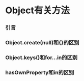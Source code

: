 # Object有关方法

### 引言

### Object.create(null)和{}的区别

### Object.keys()和for...in的区别

### hasOwnProperty和in的区别

